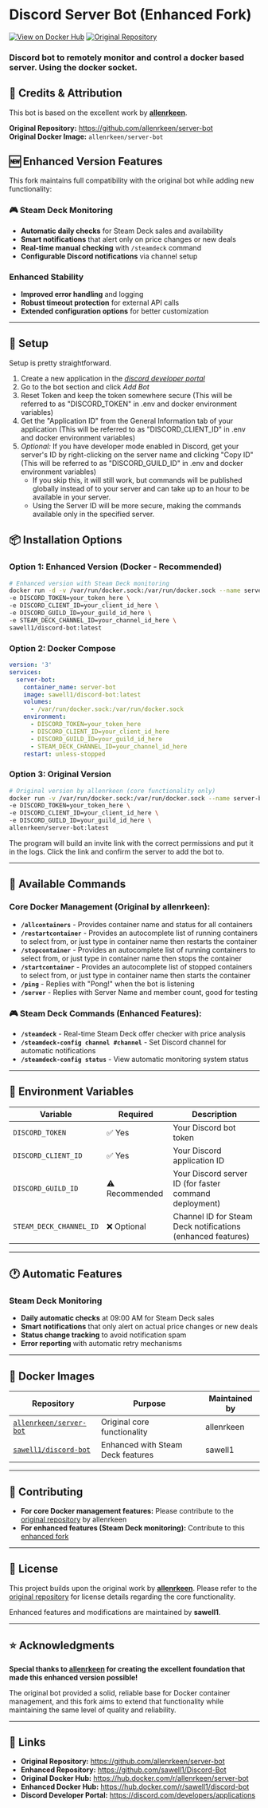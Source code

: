
# Discord Server Bot (Enhanced Fork)

[![View on Docker Hub](https://img.shields.io/badge/Docker%20Hub-sawell1%2Fdiscord--bot-blue?logo=docker)](https://hub.docker.com/r/sawell1/discord-bot)
[![Original Repository](https://img.shields.io/badge/Original-allenrkeen%2Fserver--bot-green?logo=github)](https://github.com/allenrkeen/server-bot)

### Discord bot to remotely monitor and control a docker based server. Using the docker socket.

## 🙏 Credits & Attribution

This bot is based on the excellent work by **[allenrkeen](https://github.com/allenrkeen)**.

**Original Repository:** https://github.com/allenrkeen/server-bot  
**Original Docker Image:** `allenrkeen/server-bot`

## 🆕 Enhanced Version Features

This fork maintains full compatibility with the original bot while adding new functionality:

### 🎮 Steam Deck Monitoring
- **Automatic daily checks** for Steam Deck sales and availability
- **Smart notifications** that alert only on price changes or new deals
- **Real-time manual checking** with `/steamdeck` command
- **Configurable Discord notifications** via channel setup

###  Enhanced Stability
- **Improved error handling** and logging
- **Robust timeout protection** for external API calls
- **Extended configuration options** for better customization

---

## 🚀 Setup

Setup is pretty straightforward.

1. Create a new application in the *[discord developer portal](https://discord.com/developers/applications)*
2. Go to the bot section and click *Add Bot*
3. Reset Token and keep the token somewhere secure (This will be referred to as "DISCORD_TOKEN" in .env and docker environment variables)
4. Get the "Application ID" from the General Information tab of your application (This will be referred to as "DISCORD_CLIENT_ID" in .env and docker environment variables)
5. *Optional:* If you have developer mode enabled in Discord, get your server's ID by right-clicking on the server name and clicking "Copy ID" (This will be referred to as "DISCORD_GUILD_ID" in .env and docker environment variables)
   - If you skip this, it will still work, but commands will be published globally instead of to your server and can take up to an hour to be available in your server.
   - Using the Server ID will be more secure, making the commands available only in the specified server.

## 📦 Installation Options

### Option 1: Enhanced Version (Docker - Recommended)

```bash
# Enhanced version with Steam Deck monitoring
docker run -d -v /var/run/docker.sock:/var/run/docker.sock --name server-bot \
-e DISCORD_TOKEN=your_token_here \
-e DISCORD_CLIENT_ID=your_client_id_here \
-e DISCORD_GUILD_ID=your_guild_id_here \
-e STEAM_DECK_CHANNEL_ID=your_channel_id_here \
sawell1/discord-bot:latest
```

### Option 2: Docker Compose

```yaml
version: '3'
services:
  server-bot:
    container_name: server-bot
    image: sawell1/discord-bot:latest
    volumes:
      - /var/run/docker.sock:/var/run/docker.sock
    environment:
      - DISCORD_TOKEN=your_token_here
      - DISCORD_CLIENT_ID=your_client_id_here
      - DISCORD_GUILD_ID=your_guild_id_here
      - STEAM_DECK_CHANNEL_ID=your_channel_id_here
    restart: unless-stopped
```

### Option 3: Original Version

```bash
# Original version by allenrkeen (core functionality only)
docker run -v /var/run/docker.sock:/var/run/docker.sock --name server-bot \
-e DISCORD_TOKEN=your_token_here \
-e DISCORD_CLIENT_ID=your_client_id_here \
-e DISCORD_GUILD_ID=your_guild_id_here \
allenrkeen/server-bot:latest
```

The program will build an invite link with the correct permissions and put it in the logs. Click the link and confirm the server to add the bot to.

---

## 🤖 Available Commands

### **Core Docker Management (Original by allenrkeen):**
- **`/allcontainers`** - Provides container name and status for all containers
- **`/restartcontainer`** - Provides an autocomplete list of running containers to select from, or just type in container name then restarts the container
- **`/stopcontainer`** - Provides an autocomplete list of running containers to select from, or just type in container name then stops the container
- **`/startcontainer`** - Provides an autocomplete list of stopped containers to select from, or just type in container name then starts the container
- **`/ping`** - Replies with "Pong!" when the bot is listening
- **`/server`** - Replies with Server Name and member count, good for testing

### **🎮 Steam Deck Commands (Enhanced Features):**
- **`/steamdeck`** - Real-time Steam Deck offer checker with price analysis
- **`/steamdeck-config channel #channel`** - Set Discord channel for automatic notifications
- **`/steamdeck-config status`** - View automatic monitoring system status

---

## 🔧 Environment Variables

| Variable | Required | Description |
|----------|----------|-------------|
| `DISCORD_TOKEN` | ✅ Yes | Your Discord bot token |
| `DISCORD_CLIENT_ID` | ✅ Yes | Your Discord application ID |
| `DISCORD_GUILD_ID` | ⚠️ Recommended | Your Discord server ID (for faster command deployment) |
| `STEAM_DECK_CHANNEL_ID` | ❌ Optional | Channel ID for Steam Deck notifications (enhanced features) |

---

## 🕐 Automatic Features

### Steam Deck Monitoring
- **Daily automatic checks** at 09:00 AM for Steam Deck sales
- **Smart notifications** that only alert on actual price changes or new deals
- **Status change tracking** to avoid notification spam
- **Error reporting** with automatic retry mechanisms

---

## 🐳 Docker Images

| Repository | Purpose | Maintained by |
|------------|---------|---------------|
| [`allenrkeen/server-bot`](https://hub.docker.com/r/allenrkeen/server-bot) | Original core functionality | allenrkeen |
| [`sawell1/discord-bot`](https://hub.docker.com/r/sawell1/discord-bot) | Enhanced with Steam Deck features | sawell1 |

---

## 🤝 Contributing

- **For core Docker management features:** Please contribute to the [original repository](https://github.com/allenrkeen/server-bot) by allenrkeen
- **For enhanced features (Steam Deck monitoring):** Contribute to this [enhanced fork](https://github.com/sawell1/Discord-Bot)

---

## 📄 License

This project builds upon the original work by **[allenrkeen](https://github.com/allenrkeen)**. Please refer to the [original repository](https://github.com/allenrkeen/server-bot) for license details regarding the core functionality.

Enhanced features and modifications are maintained by **sawell1**.

---

## ⭐ Acknowledgments

**Special thanks to [allenrkeen](https://github.com/allenrkeen) for creating the excellent foundation that made this enhanced version possible!**

The original bot provided a solid, reliable base for Docker container management, and this fork aims to extend that functionality while maintaining the same level of quality and reliability.

---

## 🔗 Links

- **Original Repository:** https://github.com/allenrkeen/server-bot
- **Enhanced Repository:** https://github.com/sawell1/Discord-Bot
- **Original Docker Hub:** https://hub.docker.com/r/allenrkeen/server-bot
- **Enhanced Docker Hub:** https://hub.docker.com/r/sawell1/discord-bot
- **Discord Developer Portal:** https://discord.com/developers/applications
